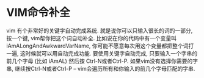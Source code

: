 # VIM命令补全
vim 有个非常好的关键字自动完成系统. 就是说你可以只输入很长的词的一部分, 按一个键, vim帮你把这个词自动补全. 比如说在你的代码中有一个变量叫iAmALongAndAwkwardVarName, 你可能不愿意每次用这个变量都把整个词打一遍, 这时候就可以用自动完成功能.
要使用关键字自动完成, 只要输入一个字串的前几个字母 (比如 iAmAL) 然后按 Ctrl-N或者Ctrl-P. 如果vim没有选择你需要的字串, 继续按Ctrl-N或者Ctrl-P – vim会遍历所有和你输入的前几个字母匹配的字串.
